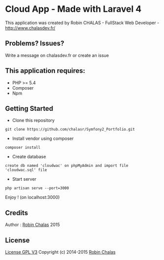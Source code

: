 Cloud App - Made with Laravel 4
================

This application was created by Robin CHALAS - FullStack Web Developer -  http://www.chalasdev.fr/

Problems? Issues?
--------------

Write a message on chalasdev.fr or create an issue

This application requires:
-------------

- PHP >= 5.4
- Composer
- Npm

Getting Started
---------------

- Clone this repository

``` git clone https://github.com/chalasr/Symfony2_Portfolio.git ```

- Install vendor using composer

``` composer install ```

- Create database

``` create db named 'cloudwac' on phpMyAdmin and import file 'cloudwac.sql' file ```

- Start server

``` php artisan serve --port=3000 ```

Enjoy ! (on localhost:3000)

Credits
-------

Author : [Robin Chalas](http://www.chalasdev.fr/) 2015

License
-------

[License GPL V3](http://opensource.org/licenses/GPL-3.0)
Copyright (c) 2014-2015 [Robin Chalas](http://www.chaladev.fr/)
